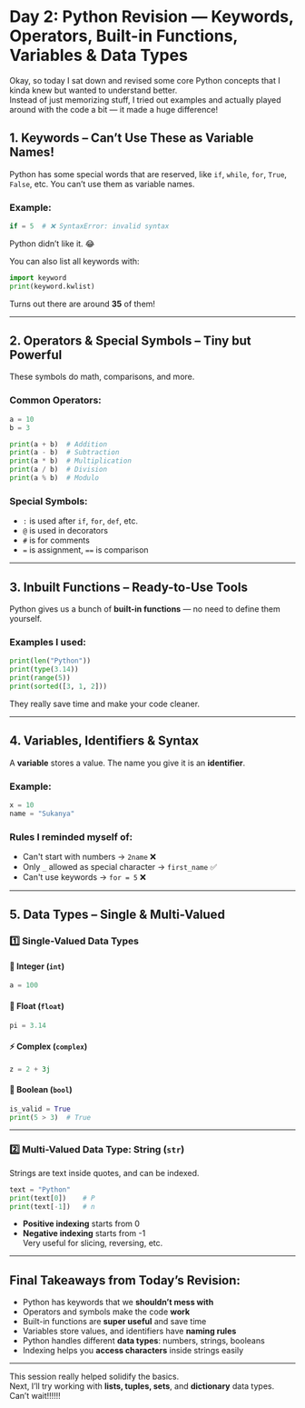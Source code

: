 
#  Day 2: Python Revision — Keywords, Operators, Built-in Functions, Variables & Data Types

Okay, so today I sat down and revised some core Python concepts that I kinda knew but wanted to understand better.  
Instead of just memorizing stuff, I tried out examples and actually played around with the code a bit — it made a huge difference!



## 1.  Keywords – Can’t Use These as Variable Names!

Python has some special words that are reserved, like `if`, `while`, `for`, `True`, `False`, etc. You can’t use them as variable names.

###  Example:

```python
if = 5  # ❌ SyntaxError: invalid syntax
```

Python didn’t like it. 😂

You can also list all keywords with:

```python
import keyword
print(keyword.kwlist)
```

Turns out there are around **35** of them!

---

## 2.  Operators & Special Symbols – Tiny but Powerful

These symbols do math, comparisons, and more.

###  Common Operators:

```python
a = 10
b = 3

print(a + b)  # Addition
print(a - b)  # Subtraction
print(a * b)  # Multiplication
print(a / b)  # Division
print(a % b)  # Modulo
```

###  Special Symbols:

- `:` is used after `if`, `for`, `def`, etc.
- `@` is used in decorators
- `#` is for comments
- `=` is assignment, `==` is comparison

---

## 3.  Inbuilt Functions – Ready-to-Use Tools

Python gives us a bunch of **built-in functions** — no need to define them yourself.

###  Examples I used:

```python
print(len("Python"))
print(type(3.14))
print(range(5))
print(sorted([3, 1, 2]))
```

They really save time and make your code cleaner.

---

## 4.  Variables, Identifiers & Syntax

A **variable** stores a value. The name you give it is an **identifier**.

###  Example:

```python
x = 10
name = "Sukanya"
```

###  Rules I reminded myself of:
- Can't start with numbers → `2name` ❌
- Only `_` allowed as special character → `first_name` ✅
- Can't use keywords → `for = 5` ❌

---

## 5.  Data Types – Single & Multi-Valued

### 1️⃣ Single-Valued Data Types

#### 🔢 Integer (`int`)
```python
a = 100
```

#### 🌊 Float (`float`)
```python
pi = 3.14
```

#### ⚡ Complex (`complex`)
```python
z = 2 + 3j
```

#### 🔘 Boolean (`bool`)
```python
is_valid = True
print(5 > 3)  # True
```

---

### 2️⃣ Multi-Valued Data Type: String (`str`)

Strings are text inside quotes, and can be indexed.

```python
text = "Python"
print(text[0])    # P
print(text[-1])   # n
```

- **Positive indexing** starts from 0
- **Negative indexing** starts from -1  
Very useful for slicing, reversing, etc.

---

##  Final Takeaways from Today’s Revision:

- Python has keywords that we **shouldn’t mess with**
- Operators and symbols make the code **work**
- Built-in functions are **super useful** and save time
- Variables store values, and identifiers have **naming rules**
- Python handles different **data types**: numbers, strings, booleans
- Indexing helps you **access characters** inside strings easily

---

This session really helped solidify the basics.  
Next, I’ll try working with **lists, tuples, sets**, and **dictionary** data types. Can’t wait!!!!!!


